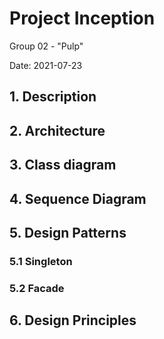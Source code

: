 # Project Inception

Group 02 - "Pulp"

Date: 2021-07-23

## 1. Description

## 2. Architecture

## 3. Class diagram

## 4. Sequence Diagram

## 5. Design Patterns

### 5.1 Singleton

### 5.2 Facade

## 6. Design Principles


